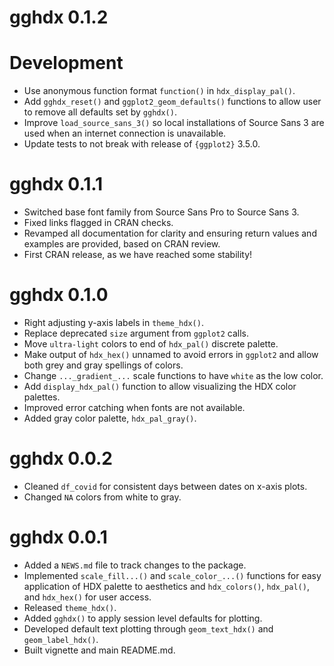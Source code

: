 # gghdx 0.1.2

# Development

* Use anonymous function format `function()` in `hdx_display_pal()`.
* Add `gghdx_reset()` and `ggplot2_geom_defaults()` functions to allow user to
remove all defaults set by `gghdx()`.
* Improve `load_source_sans_3()` so local installations of Source Sans 3 are
used when an internet connection is unavailable.
* Update tests to not break with release of `{ggplot2}` 3.5.0.

# gghdx 0.1.1

* Switched base font family from Source Sans Pro to Source Sans 3.
* Fixed links flagged in CRAN checks.
* Revamped all documentation for clarity and ensuring return values and
examples are provided, based on CRAN review.
* First CRAN release, as we have reached some stability!

# gghdx 0.1.0

* Right adjusting y-axis labels in `theme_hdx()`.
* Replace deprecated `size` argument from `ggplot2` calls.
* Move `ultra-light` colors to end of `hdx_pal()` discrete palette.
* Make output of `hdx_hex()` unnamed to avoid errors in `ggplot2` and
allow both grey and gray spellings of colors.
* Change `..._gradient_...` scale functions to have `white` as the low color.
* Add `display_hdx_pal()` function to allow visualizing the HDX color palettes.
* Improved error catching when fonts are not available.
* Added gray color palette, `hdx_pal_gray()`.

# gghdx 0.0.2

* Cleaned `df_covid` for consistent days between dates on x-axis plots.
* Changed `NA` colors from white to gray.

# gghdx 0.0.1

* Added a `NEWS.md` file to track changes to the package.
* Implemented `scale_fill...()` and `scale_color_...()` functions for easy
application of HDX palette to aesthetics and `hdx_colors()`, `hdx_pal()`, and
`hdx_hex()` for user access.
* Released `theme_hdx()`.
* Added `gghdx()` to apply session level defaults for plotting.
* Developed default text plotting through `geom_text_hdx()` and
`geom_label_hdx()`.
* Built vignette and main README.md.
